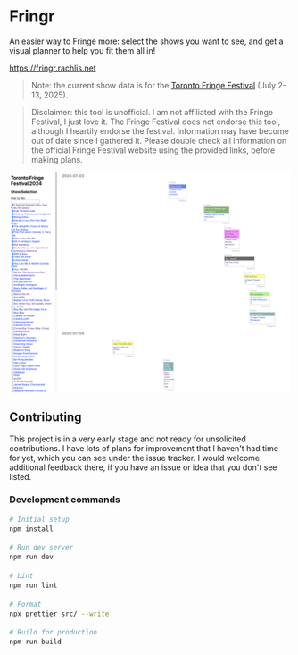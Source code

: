 # Fringr

An easier way to Fringe more: select the shows you want to see, and get a visual planner to help you fit them all in!

https://fringr.rachlis.net

> Note: the current show data is for the [Toronto Fringe Festival](https://fringetoronto.com/fringe/about) (July 2-13, 2025).

> Disclaimer: this tool is unofficial. I am not affiliated with the Fringe Festival, I just love it. The Fringe Festival does not endorse this tool, although I heartily endorse the festival. Information may have become out of date since I gathered it. Please double check all information on the official Fringe Festival website using the provided links, before making plans.

![Screenshot](screenshot.png)

## Contributing

This project is in a very early stage and not ready for unsolicited contributions. I have lots of plans for improvement that I haven't had time for yet, which you can see under the issue tracker. I would welcome additional feedback there, if you have an issue or idea that you don't see listed.

### Development commands

```sh
# Initial setup
npm install

# Run dev server
npm run dev

# Lint
npm run lint

# Format
npx prettier src/ --write

# Build for production
npm run build
```
